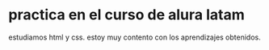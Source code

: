 <h1>practica en el curso de alura latam</h1>
estudiamos html y css.
estoy muy contento con los aprendizajes obtenidos.

